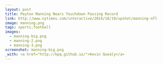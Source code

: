 ```yaml
---
layout: post
title: Peyton Manning Nears Touchdown Passing Record
link: http://www.nytimes.com/interactive/2014/10/19/upshot/manning-nfl-touchdown-passes-charts.html
image: manning.png
tags: sports,football
images:
  - manning-big.png
  - manning-2.png
  - manning-3.png
screenshot: manning-big.png
_with: <a href="http://kpq.github.io/">Kevin Quealy</a>
---
```

